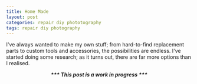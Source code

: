 ```yaml
---
title: Home Made
layout: post
categories: repair diy phototography
tags: repair diy photography
---
```


I've always wanted to make my own stuff; from hard-to-find replacement parts to custom tools and accessories, the possibilities are endless. I've started doing some research; as it turns out, there are far more options than I realised.

<p><i><b><center>*** This post is a work in progress ***</center></b></i></p>
